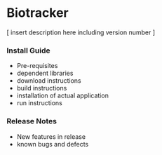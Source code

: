 Biotracker
==========

[ insert description here including version number ]

### Install Guide

+ Pre-requisites
+ dependent libraries
+ download instructions
+ build instructions
+ installation of actual application
+ run instructions

### Release Notes

+ New features in release
+ known bugs and defects
